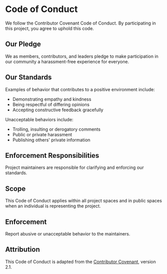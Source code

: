 # Code of Conduct

We follow the Contributor Covenant Code of Conduct. By participating in this project, you agree to uphold this code.

## Our Pledge
We as members, contributors, and leaders pledge to make participation in our community a harassment-free experience for everyone.

## Our Standards
Examples of behavior that contributes to a positive environment include:
- Demonstrating empathy and kindness
- Being respectful of differing opinions
- Accepting constructive feedback gracefully

Unacceptable behaviors include:
- Trolling, insulting or derogatory comments
- Public or private harassment
- Publishing others' private information

## Enforcement Responsibilities
Project maintainers are responsible for clarifying and enforcing our standards.

## Scope
This Code of Conduct applies within all project spaces and in public spaces when an individual is representing the project.

## Enforcement
Report abusive or unacceptable behavior to the maintainers.

## Attribution
This Code of Conduct is adapted from the [Contributor Covenant](https://www.contributor-covenant.org), version 2.1.

